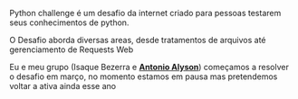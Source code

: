 Python challenge é um desafio da internet criado para pessoas testarem seus conhecimentos de python.

O Desafio aborda diversas areas, desde tratamentos de arquivos até gerenciamento de Requests Web

Eu e meu grupo (Isaque Bezerra e [**Antonio Alyson**](https://github.com/toinnn)) começamos a resolver o desafio em março, no momento estamos em pausa mas pretendemos voltar a ativa ainda esse ano

